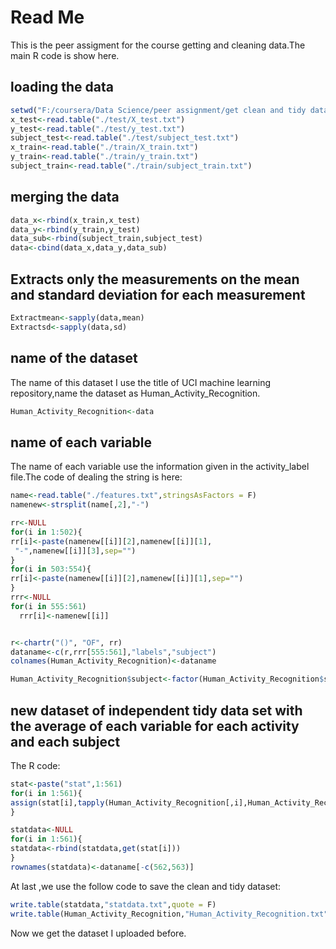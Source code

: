 Read Me
========================================================

This is the peer assigment for the course getting and cleaning data.The main R code is show here.
## loading the data

```r
setwd("F:/coursera/Data Science/peer assignment/get clean and tidy data/UCI HAR Dataset")
x_test<-read.table("./test/X_test.txt")
y_test<-read.table("./test/y_test.txt")
subject_test<-read.table("./test/subject_test.txt")
x_train<-read.table("./train/X_train.txt")
y_train<-read.table("./train/y_train.txt")
subject_train<-read.table("./train/subject_train.txt")
```

## merging the data

```r
data_x<-rbind(x_train,x_test)
data_y<-rbind(y_train,y_test)
data_sub<-rbind(subject_train,subject_test)
data<-cbind(data_x,data_y,data_sub)
```

## Extracts only the measurements on the mean and standard deviation for each measurement

```r
Extractmean<-sapply(data,mean)
Extractsd<-sapply(data,sd)
```
## name of the dataset
The name of this dataset I use the title of UCI machine learning repository,name the dataset as Human_Activity_Recognition.

```r
Human_Activity_Recognition<-data
```

## name of each variable
The name of each variable use the information given in the activity_label file.The code of dealing the string is here:

```r
name<-read.table("./features.txt",stringsAsFactors = F)
namenew<-strsplit(name[,2],"-")

rr<-NULL
for(i in 1:502){
rr[i]<-paste(namenew[[i]][2],namenew[[i]][1],
 "-",namenew[[i]][3],sep="")
}
for(i in 503:554){
rr[i]<-paste(namenew[[i]][2],namenew[[i]][1],sep="")
}
rrr<-NULL
for(i in 555:561)
  rrr[i]<-namenew[[i]]


r<-chartr("()", "OF", rr)
dataname<-c(r,rrr[555:561],"labels","subject")
colnames(Human_Activity_Recognition)<-dataname

Human_Activity_Recognition$subject<-factor(Human_Activity_Recognition$subject)
```
## new dataset of independent tidy data set with the average of each variable for each activity and each subject
The R code:

```r
stat<-paste("stat",1:561)
for(i in 1:561){
assign(stat[i],tapply(Human_Activity_Recognition[,i],Human_Activity_Recognition$subject,mean))
}

statdata<-NULL
for(i in 1:561){
statdata<-rbind(statdata,get(stat[i]))
}
rownames(statdata)<-dataname[-c(562,563)]
```
At last ,we use the follow code to save the clean and tidy dataset:

```r
write.table(statdata,"statdata.txt",quote = F)
write.table(Human_Activity_Recognition,"Human_Activity_Recognition.txt",quote = F)
```
Now we get the dataset I uploaded before.
